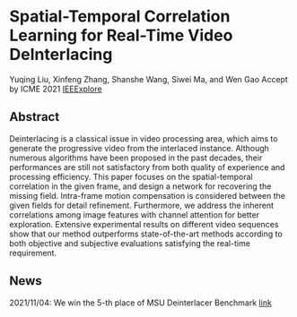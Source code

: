 # Spatial-Temporal Correlation Learning for Real-Time Video DeInterlacing
Yuqing Liu, Xinfeng Zhang, Shanshe Wang, Siwei Ma, and Wen Gao
Accept by ICME 2021 [IEEExplore](https://ieeexplore.ieee.org/document/9427200)
## Abstract
Deinterlacing is a classical issue in video processing area, which aims to generate the progressive video from the interlaced instance. Although numerous algorithms have been proposed in the past decades, their performances are still not satisfactory from both quality of experience and processing efficiency. This paper focuses on the spatial-temporal correlation in the given frame, and design a network for recovering the missing field. Intra-frame motion compensation is considered between the given fields for detail refinement. Furthermore, we address the inherent correlations among image features with channel attention for better exploration. Extensive experimental results on different video sequences show that our method outperforms state-of-the-art methods according to both objective and subjective evaluations satisfying the real-time requirement.
## News
2021/11/04: We win the 5-th place of MSU Deinterlacer Benchmark [link](https://videoprocessing.ai/benchmarks/deinterlacer.html)
